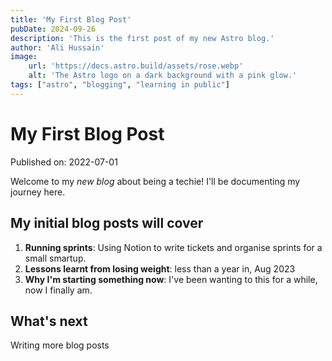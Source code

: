 ```yaml
---
title: 'My First Blog Post'
pubDate: 2024-09-26
description: 'This is the first post of my new Astro blog.'
author: 'Ali Hussain'
image:
    url: 'https://docs.astro.build/assets/rose.webp'
    alt: 'The Astro logo on a dark background with a pink glow.'
tags: ["astro", "blogging", "learning in public"]
---
```


# My First Blog Post

Published on: 2022-07-01

Welcome to my _new blog_ about being a techie! I'll be documenting my journey here.

## My initial blog posts will cover

1. **Running sprints**: Using Notion to write tickets and organise sprints for a small smartup.
2. **Lessons learnt from losing weight**: less than a year in, Aug 2023
3. **Why I'm starting something now**: I've been wanting to this for a while, now I finally am.

## What's next
Writing more blog posts